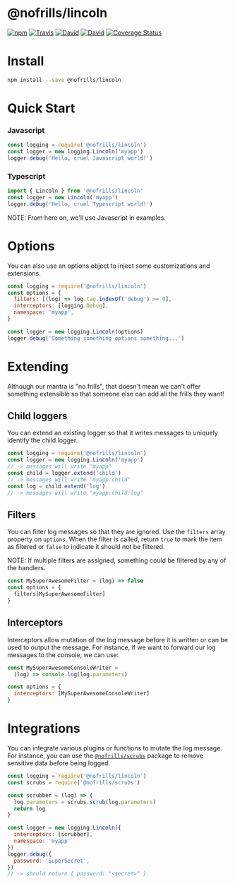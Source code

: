 # @nofrills/lincoln

[![npm](https://img.shields.io/npm/v/@nofrills/lincoln.svg?style=flat-square)](https://www.npmjs.com/package/@nofrills/lincoln)
[![Travis](https://img.shields.io/travis/nativecode-dev/nofrills-lincoln.svg?style=flat-square&label=travis)](https://travis-ci.org/nativecode-dev/nofrills-lincoln)
[![David](https://img.shields.io/david/nativecode-dev/nofrills-lincoln.svg?style=flat-square&label=deps)](https://www.npmjs.com/package/@nofrills/lincoln)
[![David](https://img.shields.io/david/dev/nativecode-dev/nofrills-lincoln.svg?style=flat-square&label=devdeps)](https://www.npmjs.com/package/@nofrills/lincoln)
[![Coverage Status](https://coveralls.io/repos/nativecode-dev/nofrills-lincoln/badge.svg?branch=master)](https://coveralls.io/r/nativecode-dev/nofrills-lincoln?branch=master)

# Install

```bash
npm install --save @nofrills/lincoln
```

# Quick Start

### Javascript

```javascript
const logging = require('@nofrills/lincoln')
const logger = new logging.Lincoln('myapp')
logger.debug('Hello, cruel Javascript world!')
```

### Typescript

```typescript
import { Lincoln } from '@nofrills/lincoln'
const logger = new Lincoln('myapp')
logger.debug('Hello, cruel Typescript world!')
```

NOTE: From here on, we'll use Javascript in examples.

# Options
You can also use an options object to inject some customizations and extensions.

```javascript
const logging = require('@nofrills/lincoln')
const options = {
  filters: [(log) => log.tag.indexOf('debug') >= 0],
  interceptors: [logging.Debug],
  namespace: 'myapp',
}

const logger = new logging.Lincoln(options)
logger.debug('Something something options something...')
```

# Extending
Although our mantra is "no frills", that doesn't mean we can't offer something extensible so that someone else can add all the frills they want!

## Child loggers
You can extend an existing logger so that it writes messages to uniquely identify the child logger.

```javascript
const logging = require('@nofrills/lincoln')
const logger = new logging.Lincoln('myapp')
// -> messages will write "myapp"
const child = logger.extend('child')
// -> messages will write "myapp:child"
const log = child.extend('log')
// -> messages will write "myapp:child:log"
```

## Filters
You can filter log messages so that they are ignored. Use the `filters` array property on `options`. When the filter is called, return `true` to mark the item as filtered or `false` to indicate it should not be filtered.

NOTE: If multiple filters are assigned, something could be filtered by any of the handlers.

```javascript
const MySuperAwesomeFilter = (log) => false
const options = {
  filters[MySuperAwesomeFilter]
}
```

## Interceptors
Interceptors allow mutation of the log message before it is written or can be used to output the message. For instance, if we want to forward our log messages to the console, we can use:

```javascript
const MySuperAwesomeConsoleWriter =
  (log) => console.log(log.parameters)

const options = {
  interceptors: [MySuperAwesomeConsoleWriter]
}
```

# Integrations
You can integrate various plugins or functions to mutate the log message. For instance, you can use the [`@nofrills/scrubs`](https://www.npmjs.com/package/@nofrills/scrubs) package to remove sensitive data before being logged.

```javascript
const logging = require('@nofrills/lincoln')
const scrubs = require('@nofrills/scrubs')

const scrubber = (log) => {
  log.parameters = scrubs.scrub(log.parameters)
  return log
}

const logger = new logging.Lincoln({
  interceptors: [scrubber],
  namespace: 'myapp'
})
logger.debug({
  password: 'SuperSecret',
})
// -> should return { password: "<secret>" }
```
